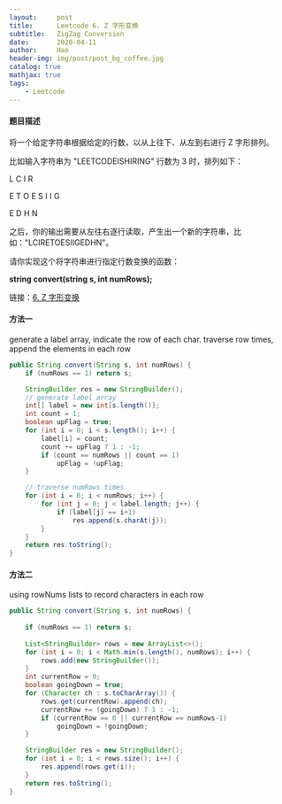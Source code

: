```yaml
---
layout:     post
title:      Leetcode 6. Z 字形变换
subtitle:   ZigZag Conversion 
date:       2020-04-11
author:     Hao
header-img: img/post/post_bg_coffee.jpg
catalog: true
mathjax: true
tags:
    - Leetcode
---
```


#### 题目描述

将一个给定字符串根据给定的行数，以从上往下、从左到右进行 Z 字形排列。

比如输入字符串为 "LEETCODEISHIRING" 行数为 3 时，排列如下：

L   C   I   R

E T O E S I I G

E   D   H   N

之后，你的输出需要从左往右逐行读取，产生出一个新的字符串，比如："LCIRETOESIIGEDHN"。

请你实现这个将字符串进行指定行数变换的函数：

**string convert(string s, int numRows);**

链接：[6. Z 字形变换](https://leetcode-cn.com/problems/zigzag-conversion)

#### 方法一

generate a label array, indicate the row of each char. traverse row times, append the elements in each row

```java
public String convert(String s, int numRows) {
    if (numRows == 1) return s;

    StringBuilder res = new StringBuilder();
    // generate label array
    int[] label = new int[s.length()];
    int count = 1;
    boolean upFlag = true;
    for (int i = 0; i < s.length(); i++) {
        label[i] = count;
        count += upFlag ? 1 : -1;
        if (count == numRows || count == 1)
            upFlag = !upFlag;
    }

    // traverse numRows times
    for (int i = 0; i < numRows; i++) {
        for (int j = 0; j < label.length; j++) {
            if (label[j] == i+1)
                res.append(s.charAt(j));
        }
    }
    return res.toString();
}
```

#### 方法二

using rowNums lists to record characters in each row

```java
public String convert(String s, int numRows) {
    
    if (numRows == 1) return s;
    
    List<StringBuilder> rows = new ArrayList<>();
    for (int i = 0; i < Math.min(s.length(), numRows); i++) {
        rows.add(new StringBuilder());
    }
    int currentRow = 0;
    boolean goingDown = true;
    for (Character ch : s.toCharArray()) {
        rows.get(currentRow).append(ch);
        currentRow += (goingDown) ? 1 : -1;
        if (currentRow == 0 || currentRow == numRows-1)
            goingDown = !goingDown;
    }

    StringBuilder res = new StringBuilder();
    for (int i = 0; i < rows.size(); i++) {
        res.append(rows.get(i));
    }
    return res.toString();
}
```